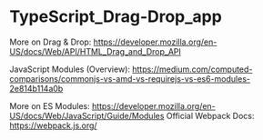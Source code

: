 # TypeScript_Drag-Drop_app

More on Drag & Drop: https://developer.mozilla.org/en-US/docs/Web/API/HTML_Drag_and_Drop_API

JavaScript Modules (Overview): https://medium.com/computed-comparisons/commonjs-vs-amd-vs-requirejs-vs-es6-modules-2e814b114a0b

More on ES Modules: https://developer.mozilla.org/en-US/docs/Web/JavaScript/Guide/Modules
Official Webpack Docs: https://webpack.js.org/
